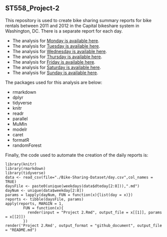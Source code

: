 ## ST558_Project-2

This repository is used to create bike sharing summary reports for bike rentals between 2011 and 2012 in the Capital bikeshare system in Washington, DC. There is a separate report for each day.
   
* The analysis for [Monday is available here](Monday.md).
* The analysis for [Tuesday is available here](Tuesday.md).
* The analysis for [Wednesday is available here](Wednesday.md).
* The analysis for [Thursday is available here](Thursday.md).
* The analysis for [Friday is available here](Friday.md).
* The analysis for [Saturday is available here](Saturday.md).
* The analysis for [Sunday is available here](Sunday.md).

The packages used for this analysis are below:

* rmarkdown
* dplyr
* tidyverse
* knitr
* readr
* parallel
* MuMIn
* modelr
* caret
* formatR  
* randomForest
   
Finally, the code used to automate the creation of the daily reports is:   

```
library(knitr)   
library(rmarkdown)   
library(tidyverse)   
data <- read_csv(file="./Bike-Sharing-Dataset/day.csv",col_names = TRUE)   
daysFile <- paste0(unique(weekdays(data$dteday[2:8])),".md")   
dayNum <- unique(data$weekday[2:8])   
params = lapply(dayNum, FUN = function(x){list(day = x)})   
reports <- tibble(daysFile, params)   
apply(reports, MARGIN = 1,   
        FUN = function(x){   
          render(input = "Project 2.Rmd", output_file = x[[1]], params = x[[2]])   
        })   
render('Project 2.Rmd', output_format = "github_document", output_file = "README.md")   
```
